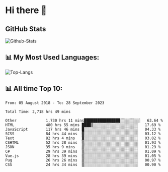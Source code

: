 # Hi there 👋

## GitHub Stats
![Github-Stats](https://github-readme-stats-sigma-five.vercel.app/api?username=ltorson&show_icons=true&theme=radical&count_private=true)

## 📊 My Most Used Languages:
![Top-Langs](https://github-readme-stats-sigma-five.vercel.app/api/top-langs/?username=LTorson&layout=compact&langs_count=10)

## 📊 All time Top 10:
<!--START_SECTION:waka-->

```text
From: 05 August 2018 - To: 28 September 2023

Total Time: 2,718 hrs 49 mins

Other             1,730 hrs 11 mins████████████████░░░░░░░░░   63.64 %
HTML              480 hrs 55 mins ████▒░░░░░░░░░░░░░░░░░░░░   17.69 %
JavaScript        117 hrs 46 mins █░░░░░░░░░░░░░░░░░░░░░░░░   04.33 %
SCSS              84 hrs 44 mins  ▓░░░░░░░░░░░░░░░░░░░░░░░░   03.12 %
Text              82 hrs 4 mins   ▓░░░░░░░░░░░░░░░░░░░░░░░░   03.02 %
CSHTML            52 hrs 28 mins  ▒░░░░░░░░░░░░░░░░░░░░░░░░   01.93 %
JSON              35 hrs 9 mins   ▒░░░░░░░░░░░░░░░░░░░░░░░░   01.29 %
C#                29 hrs 39 mins  ▒░░░░░░░░░░░░░░░░░░░░░░░░   01.09 %
Vue.js            28 hrs 39 mins  ▒░░░░░░░░░░░░░░░░░░░░░░░░   01.05 %
Pug               26 hrs 26 mins  ▒░░░░░░░░░░░░░░░░░░░░░░░░   00.97 %
CSS               24 hrs 34 mins  ▒░░░░░░░░░░░░░░░░░░░░░░░░   00.90 %
```

<!--END_SECTION:waka-->
